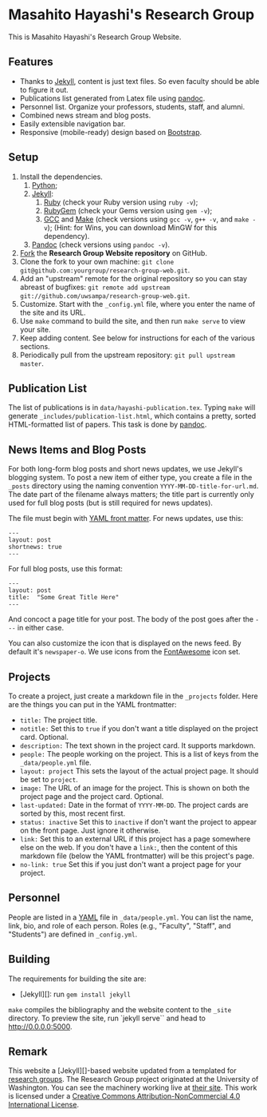 Masahito Hayashi's Research Group
=================================

This is Masahito Hayashi's Research Group Website.

Features
--------

* Thanks to [Jekyll](https://jekyllrb.com/docs/installation/), content is just text files. So even faculty should be able to figure it out.
* Publications list generated from Latex file using [pandoc](https://pandoc.org/).
* Personnel list. Organize your professors, students, staff, and alumni.
* Combined news stream and blog posts.
* Easily extensible navigation bar.
* Responsive (mobile-ready) design based on [Bootstrap](http://getbootstrap.com/).

Setup
-----

1. Install the dependencies. 
    1. [Python](https://www.python.org/);
    2. [Jekyll](https://jekyllrb.com/docs/installation/):
        1. [Ruby](https://www.ruby-lang.org/en/downloads/) (check your Ruby version using `ruby -v`);
        2. [RubyGem](https://rubygems.org/pages/download) (check your Gems version using `gem -v`);
        3. [GCC](https://gcc.gnu.org/install/) and [Make](https://www.gnu.org/software/make/) (check versions using `gcc -v`, `g++ -v`, and `make -v`);
        (Hint: for Wins, you can download MinGW for this dependency).
    3. [Pandoc](https://pandoc.org/installing.html) (check versions using `pandoc -v`).
2. [Fork](https://github.com/uwsampa/research-group-web/fork) the **Research Group Website repository** on GitHub.
3. Clone the fork to your own machine: `git clone git@github.com:yourgroup/research-group-web.git`.
4. Add an "upstream" remote for the original repository so you can stay abreast of bugfixes: `git remote add upstream git://github.com/uwsampa/research-group-web.git`.
5. Customize. Start with the `_config.yml` file, where you enter the name of the site and its URL.
6. Use `make` command to build the site, and then run `make serve` to view your site.
7. Keep adding content. See below for instructions for each of the various sections.
8. Periodically pull from the upstream repository: `git pull upstream master`.

Publication List
----------------

The list of publications is in `data/hayashi-publication.tex`. Typing `make` will generate `_includes/publication-list.html`, which contains a pretty, sorted HTML-formatted list of papers. This task is done by [pandoc](https://pandoc.org/).


News Items and Blog Posts
-------------------------

For both long-form blog posts and short news updates, we use Jekyll's blogging system. To post a new item of either type, you create a file in the `_posts` directory using the naming convention `YYYY-MM-DD-title-for-url.md`. The date part of the filename always matters; the title part is currently only used for full blog posts (but is still required for news updates).

The file must begin with [YAML front matter][yfm]. For news updates, use this:

    ---
    layout: post
    shortnews: true
    ---

For full blog posts, use this format:

    ---
    layout: post
    title:  "Some Great Title Here"
    ---

And concoct a page title for your post. The body of the post goes after the `---` in either case.

You can also customize the icon that is displayed on the news feed. By default it's `newspaper-o`. We use icons from the [FontAwesome][fa] icon set.

[yfm]: http://jekyllrb.com/docs/frontmatter/
[fa]: http://fontawesome.io/icons/

Projects
--------

To create a project, just create a markdown file in the `_projects` folder. Here are the things you can put in the YAML frontmatter:

- `title:` The project title.
- `notitle:` Set this to `true` if you don't want a title displayed on the project card. Optional.
- `description:` The text shown in the project card. It supports markdown.
- `people:` The people working on the project. This is a list of keys from the `_data/people.yml` file.
- `layout: project` This sets the layout of the actual project page. It should be set to `project`.
- `image:` The URL of an image for the project. This is shown on both the project page and the project card. Optional.
- `last-updated:` Date in the format of `YYYY-MM-DD`. The project cards are sorted by this, most recent first.
- `status: inactive` Set this to `inactive` if don't want the project to appear on the front page. Just ignore it otherwise.
- `link:` Set this to an external URL if this project has a page somewhere else on the web. If you don't have a `link:`, then the content of this markdown file (below the YAML frontmatter) will be this project's page.
- `no-link: true` Set this if you just don't want a project page for your project.

Personnel
---------

People are listed in a [YAML][] file in `_data/people.yml`. You can list the name, link, bio, and role of each person. Roles (e.g., "Faculty", "Staff", and "Students") are defined in `_config.yml`.

[YAML]: https://en.wikipedia.org/wiki/YAML


Building
--------

The requirements for building the site are:

* [Jekyll][]: run `gem install jekyll`

`make` compiles the bibliography and the website content to the `_site`
directory. To preview the site, run `jekyll serve`` and head to
http://0.0.0.0:5000.

Remark
--------

This website a [Jekyll][]-based website updated from a templated for [research groups](http://sampa.cs.washington.edu/). The Research Group project originated at the University of Washington.  You can see the machinery working live at [their site][sampa]. This work is licensed under a [Creative Commons Attribution-NonCommercial 4.0 International License][license].

[sampa]: http://sampa.cs.washington.edu/
[license]: https://creativecommons.org/licenses/by-nc/4.0/
